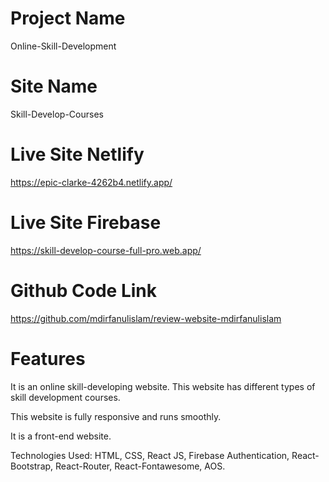# Project Name
Online-Skill-Development

# Site Name
Skill-Develop-Courses

# Live Site Netlify
https://epic-clarke-4262b4.netlify.app/

# Live Site Firebase
https://skill-develop-course-full-pro.web.app/

# Github Code Link
https://github.com/mdirfanulislam/review-website-mdirfanulislam

# Features
It is an online skill-developing website. This website has different types of
skill development courses.

This website is fully responsive and runs smoothly.

It is a front-end website.

Technologies Used: HTML, CSS, React JS, Firebase Authentication, React-Bootstrap, React-Router, React-Fontawesome, AOS.
